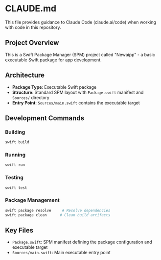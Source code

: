 # CLAUDE.md

This file provides guidance to Claude Code (claude.ai/code) when working with code in this repository.

## Project Overview

This is a Swift Package Manager (SPM) project called "Newaipp" - a basic executable Swift package for app development.

## Architecture

- **Package Type**: Executable Swift package
- **Structure**: Standard SPM layout with `Package.swift` manifest and `Sources/` directory
- **Entry Point**: `Sources/main.swift` contains the executable target

## Development Commands

### Building
```bash
swift build
```

### Running
```bash
swift run
```

### Testing
```bash
swift test
```

### Package Management
```bash
swift package resolve     # Resolve dependencies
swift package clean      # Clean build artifacts
```

## Key Files

- `Package.swift`: SPM manifest defining the package configuration and executable target
- `Sources/main.swift`: Main executable entry point